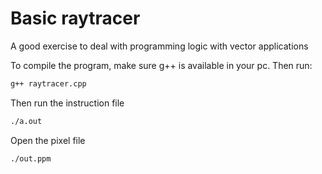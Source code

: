# Basic raytracer

A good exercise to deal with programming logic with vector applications

To compile the program, make sure g++ is available in your pc. Then run:

```bash
g++ raytracer.cpp
```

Then run the instruction file
```bash
./a.out
```

Open the pixel file
```
./out.ppm
```